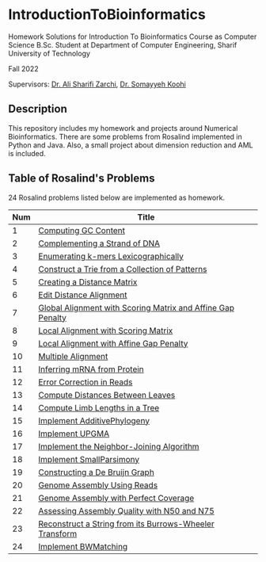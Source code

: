 # IntroductionToBioinformatics
Homework Solutions for Introduction To Bioinformatics Course as Computer Science B.Sc. Student at Department of Computer Engineering, Sharif University of Technology

Fall 2022

Supervisors: [Dr. Ali Sharifi Zarchi](https://scholar.google.com/citations?user=GbJMZLIAAAAJ&hl=en), [Dr. Somayyeh Koohi](http://sharif.ir/~koohi/)


## Description
This repository includes my homework and projects around Numerical Bioinformatics.
There are some problems from Rosalind implemented in Python and Java. Also, a small project about dimension reduction and AML is included.

## Table of Rosalind's Problems
24 Rosalind problems listed below are implemented as homework.

| Num | Title                                                                                                         |
| --- | ------------------------------------------------------------------------------------------------------------- |
| 1   | [Computing GC Content](https://rosalind.info/problems/gc/)                                          |
| 2   | [Complementing a Strand of DNA](https://rosalind.info/problems/revc/)                               |
| 3   | [Enumerating k-mers Lexicographically](https://rosalind.info/problems/lexf/)                        |
| 4   | [Construct a Trie from a Collection of Patterns](https://rosalind.info/problems/ba9a/)              |
| 5   | [Creating a Distance Matrix](https://rosalind.info/problems/pdst/)                                  |
| 6   | [Edit Distance Alignment](https://rosalind.info/problems/edta/)                                     |
| 7   | [Global Alignment with Scoring Matrix and Affine Gap Penalty](https://rosalind.info/problems/gaff/) |
| 8   | [Local Alignment with Scoring Matrix](https://rosalind.info/problems/loca/)                         |
| 9   | [Local Alignment with Affine Gap Penalty](https://rosalind.info/problems/laff/)                     |
| 10  | [Multiple Alignment](https://rosalind.info/problems/mult/)                                          |
| 11  | [Inferring mRNA from Protein](https://rosalind.info/problems/mrna/)                                 |
| 12  | [Error Correction in Reads](https://rosalind.info/problems/corr/)                                   |
| 13  | [Compute Distances Between Leaves](https://rosalind.info/problems/ba7a/)                            |
| 14  | [Compute Limb Lengths in a Tree](https://rosalind.info/problems/ba7b/)                              |
| 15  | [Implement AdditivePhylogeny](https://rosalind.info/problems/ba7c/)                                 |
| 16  | [Implement UPGMA](https://rosalind.info/problems/ba7d/)                                             |
| 17  | [Implement the Neighbor-Joining Algorithm](https://rosalind.info/problems/ba7e/)                    |
| 18  | [Implement SmallParsimony](https://rosalind.info/problems/ba7f/)                                    |
| 19  | [Constructing a De Bruijn Graph](https://rosalind.info/problems/dbru/)                              |
| 20  | [Genome Assembly Using Reads](https://rosalind.info/problems/gasm/)                                 |
| 21  | [Genome Assembly with Perfect Coverage](https://rosalind.info/problems/pcov/)                       |
| 22  | [Assessing Assembly Quality with N50 and N75](https://rosalind.info/problems/asmq/)                 |
| 23  | [Reconstruct a String from its Burrows-Wheeler Transform](https://rosalind.info/problems/ba9j/)     |
| 24  | [Implement BWMatching](https://rosalind.info/problems/ba9l/)                                        |
